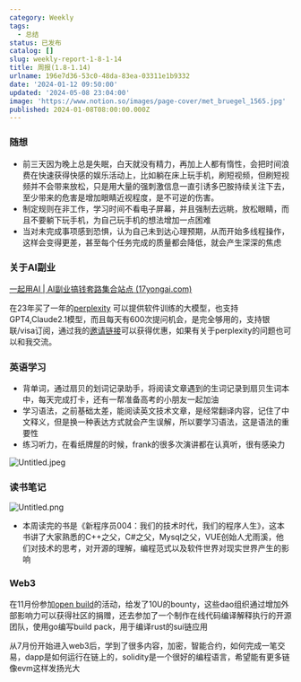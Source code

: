 ```yaml
---
category: Weekly
tags:
  - 总结
status: 已发布
catalog: []
slug: weekly-report-1-8-1-14
title: 周报(1.8-1.14)
urlname: 196e7d36-53c0-48da-83ea-03311e1b9332
date: '2024-01-12 09:50:00'
updated: '2024-05-08 23:04:00'
image: 'https://www.notion.so/images/page-cover/met_bruegel_1565.jpg'
published: 2024-01-08T08:00:00.000Z
---
```


### 随想

- 前三天因为晚上总是失眠，白天就没有精力，再加上人都有惰性，会把时间浪费在快速获得快感的娱乐活动上，比如躺在床上玩手机，刷短视频，但刷短视频并不会带来放松，只是用大量的强刺激信息一直引诱多巴胺持续关注下去，至少带来的危害是增加眼睛近视程度，是不可逆的伤害。
- 制定规则在非工作，学习时间不看电子屏幕，并且强制去远眺，放松眼睛，而且不要躺下玩手机，为自己玩手机的想法增加一点困难
- 当对未完成事项感到恐惧，认为自己未到达心理预期，从而开始多线程操作，这样会变得更差，甚至每个任务完成的质量都会降低，就会产生深深的焦虑

### 关于AI副业


[一起用AI | AI副业搞钱套路集合站点 (17yongai.com)](https://17yongai.com/)


在23年买了一年的[perplexity](https://www.perplexity.ai/) 可以提供软件训练的大模型，也支持GPT4,Claude2.1模型，而且每天有600次提问机会，是完全够用的，支持银联/visa订阅，通过我的[邀请链接](https://perplexity.ai/pro?referral_code=SGJ7X87B)可以获得优惠，如果有关于perplexity的问题也可以和我交流。


### 英语学习

- 背单词，通过扇贝的划词记录助手，将阅读文章遇到的生词记录到扇贝生词本中，每天完成打卡，还有一帮准备高考的小朋友一起加油
- 学习语法，之前基础太差，能阅读英文技术文章，是经常翻译内容，记住了中文释义，但是换一种表达方式就会产生误解，所以要学习语法，这是语法的重要性
- 练习听力，在看纸牌屋的时候，frank的很多次演讲都在认真听，很有感染力

![Untitled.jpeg](https://prod-files-secure.s3.us-west-2.amazonaws.com/5d24fe63-e567-4804-86f9-9fdc62e13082/c33f3733-be40-431e-a494-10399ac86f32/Untitled.jpeg?X-Amz-Algorithm=AWS4-HMAC-SHA256&X-Amz-Content-Sha256=UNSIGNED-PAYLOAD&X-Amz-Credential=ASIAZI2LB4666KJGLBC2%2F20250319%2Fus-west-2%2Fs3%2Faws4_request&X-Amz-Date=20250319T213442Z&X-Amz-Expires=3600&X-Amz-Security-Token=IQoJb3JpZ2luX2VjECUaCXVzLXdlc3QtMiJIMEYCIQDf%2BHJy0%2B6dec9BEB0jZ0iQFuT9731OdVGaA4BhsFJNawIhAPFmS3cK1uw26JIvAhuCnJnvz032oqRODYEnq1NDjlFnKv8DCH4QABoMNjM3NDIzMTgzODA1IgxVr6gExQYTpNpCWsoq3AO6Eg4S4LATvTB2Apf3w2FMqLIw1DaB8ToRrkwdGisR7G37eya0AqaSHyzcMY6t2hFtudSH1d30J01M2ghNj%2BXfFtPwvRGGt3gsBnC7JeYDMADFaF3MLZyr0fjhySwf%2FamTU4%2FqJEV2CS9aqV2f%2FY4zEnDcC5LDKUiHLHB1HgpMDd1CURhH7liiLusj4zyWoS0l2zpA%2BPyIiL%2FkLLGfdcZt%2Be0DS9jxDONSWGvIO4irJKJd6J27O%2F8c6XlgY4NVNIM04%2BWTw0D8ToDq6sBFYSRAaFNskxnbXSwYWqNsQx5br%2BwA%2F1X%2BQ1BeJlDXWoAQo1Ty3G%2B%2FoUpdL5HDKwBw5v9g1SaVh4lfB1cOCvMiZY1PhKc1vvWNlxvd%2BCC6mA3r0vEOrKTcBz1k3hQBr1ZcwJJxptAMz%2BNluiL8%2BTYMtgK1Xc8ux%2FlZ8n8bMOh5QO7fRHmM03ff3xguh94CW2SM%2F4sk3Z47kz5ggSsoyhvgHmNjBkqyTW%2BHNWcEcq%2B%2BiT3CrO0mh984LZUqI9%2FIEjXLKOi9Q%2FlftvRJrMD3BSMFWp89do%2B52uaUl1Iyrj2Vxuuy3jFmwRq3ABxhzJs5P2wxpT2yx1xTQewqeTWMpXCjy8messp%2FhSiBMCqcLpBo%2BjCD2Oy%2BBjqkAejiBytS0QXKaLvSJfT%2BRuiSF00Lo0Y9L1vAhM3Etw%2Bu2kXw3DHE0nxv0L75eaYVB%2BOAZwTHS63e%2F6KeuLnwS%2Fs4rb3Z3bZ5NjFEti%2FYXcZBhIqg9wltqOPZrR4qeYXqIRoi2q7JFF4ay8H4EfdJMCrqThljRn10KOC2crNx5V%2F9yQC%2ByPZ7PRYI6j0ltLRWw1rrbzZ2uqCbNKycrd3tBEzk3ldl&X-Amz-Signature=850e075ffc5d12eb26a0f735a81918dcdded5474538ef3d88233a4a9d3c8d25e&X-Amz-SignedHeaders=host&x-id=GetObject)


### 读书笔记


![Untitled.png](https://prod-files-secure.s3.us-west-2.amazonaws.com/5d24fe63-e567-4804-86f9-9fdc62e13082/96aa439a-1c95-4054-aa84-ef4e0c8eb5d1/Untitled.png?X-Amz-Algorithm=AWS4-HMAC-SHA256&X-Amz-Content-Sha256=UNSIGNED-PAYLOAD&X-Amz-Credential=ASIAZI2LB4666KJGLBC2%2F20250319%2Fus-west-2%2Fs3%2Faws4_request&X-Amz-Date=20250319T213442Z&X-Amz-Expires=3600&X-Amz-Security-Token=IQoJb3JpZ2luX2VjECUaCXVzLXdlc3QtMiJIMEYCIQDf%2BHJy0%2B6dec9BEB0jZ0iQFuT9731OdVGaA4BhsFJNawIhAPFmS3cK1uw26JIvAhuCnJnvz032oqRODYEnq1NDjlFnKv8DCH4QABoMNjM3NDIzMTgzODA1IgxVr6gExQYTpNpCWsoq3AO6Eg4S4LATvTB2Apf3w2FMqLIw1DaB8ToRrkwdGisR7G37eya0AqaSHyzcMY6t2hFtudSH1d30J01M2ghNj%2BXfFtPwvRGGt3gsBnC7JeYDMADFaF3MLZyr0fjhySwf%2FamTU4%2FqJEV2CS9aqV2f%2FY4zEnDcC5LDKUiHLHB1HgpMDd1CURhH7liiLusj4zyWoS0l2zpA%2BPyIiL%2FkLLGfdcZt%2Be0DS9jxDONSWGvIO4irJKJd6J27O%2F8c6XlgY4NVNIM04%2BWTw0D8ToDq6sBFYSRAaFNskxnbXSwYWqNsQx5br%2BwA%2F1X%2BQ1BeJlDXWoAQo1Ty3G%2B%2FoUpdL5HDKwBw5v9g1SaVh4lfB1cOCvMiZY1PhKc1vvWNlxvd%2BCC6mA3r0vEOrKTcBz1k3hQBr1ZcwJJxptAMz%2BNluiL8%2BTYMtgK1Xc8ux%2FlZ8n8bMOh5QO7fRHmM03ff3xguh94CW2SM%2F4sk3Z47kz5ggSsoyhvgHmNjBkqyTW%2BHNWcEcq%2B%2BiT3CrO0mh984LZUqI9%2FIEjXLKOi9Q%2FlftvRJrMD3BSMFWp89do%2B52uaUl1Iyrj2Vxuuy3jFmwRq3ABxhzJs5P2wxpT2yx1xTQewqeTWMpXCjy8messp%2FhSiBMCqcLpBo%2BjCD2Oy%2BBjqkAejiBytS0QXKaLvSJfT%2BRuiSF00Lo0Y9L1vAhM3Etw%2Bu2kXw3DHE0nxv0L75eaYVB%2BOAZwTHS63e%2F6KeuLnwS%2Fs4rb3Z3bZ5NjFEti%2FYXcZBhIqg9wltqOPZrR4qeYXqIRoi2q7JFF4ay8H4EfdJMCrqThljRn10KOC2crNx5V%2F9yQC%2ByPZ7PRYI6j0ltLRWw1rrbzZ2uqCbNKycrd3tBEzk3ldl&X-Amz-Signature=a81ded57f4fa23e799790f54f1973cbb513e22075843d14af48a6d637b807b18&X-Amz-SignedHeaders=host&x-id=GetObject)

- 本周读完的书是《新程序员004：我们的技术时代，我们的程序人生》，这本书讲了大家熟悉的C++之父，C#之父，Mysql之父，VUE创始人尤雨溪，他们对技术的思考，对开源的理解，编程范式以及软件世界对现实世界产生的影响

### Web3


在11月份参加[open build](https://openbuild.xyz/learn/challenges)的活动，给发了10U的bounty，这些dao组织通过增加外部影响力可以获得社区的捐赠，还去参加了一个制作在线代码编译解释执行的开源团队，使用go编写build pack，用于编译rust的sui链应用


从7月份开始进入web3后，学到了很多内容，加密，智能合约，如何完成一笔交易，dapp是如何运行在链上的，solidity是一个很好的编程语言，希望能有更多链像evm这样发扬光大

